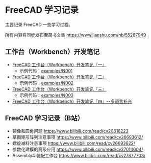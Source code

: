 # FreeCAD 学习记录

主要记录 FreeCAD 一些学习过程。

所有内容将同步发布至简书文集 https://www.jianshu.com/nb/55287949

## 工作台（Workbench）开发笔记
- [FreeCAD 工作台（Workbench）开发笔记『一』](./N001.md)
  - 示例代码：[examples/N001](./examples/N001)
- [FreeCAD 工作台（Workbench）开发笔记『二』](./N002.md)
  - 示例代码：[examples/N002](./examples/N002)
- [FreeCAD 工作台（Workbench）开发笔记『三』](./N003.md)
  - 示例代码：[examples/N003](./examples/N003)
- [FreeCAD 工作台（Workbench）开发笔记『四』--多语言补充](./N004.md)

## FreeCAD 学习记录（B站）
- 镜像和圆角问题 https://www.bilibili.com/read/cv26616223
- 草图矩形阵列注意事项 https://www.bilibili.com/read/cv26693612/
- 螺旋减料注意事项 https://www.bilibili.com/read/cv26693622/
- 参数化建模的高级应用 https://www.bilibili.com/read/cv27014004/
- Assembly4 装配工作台 https://www.bilibili.com/read/cv27877703/